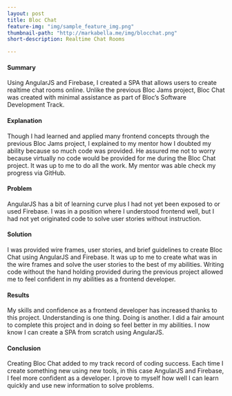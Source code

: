 ```yaml
---
layout: post
title: Bloc Chat
feature-img: "img/sample_feature_img.png"
thumbnail-path: "http://markabella.me/img/blocchat.png"
short-description: Realtime Chat Rooms

---
```

<h4>Summary</h4>
Using AngularJS and Firebase, I created a SPA that allows users to create realtime chat rooms online. Unlike the previous Bloc Jams project, Bloc Chat was created with minimal assistance as part of Bloc’s Software Development Track.

<h4>Explanation</h4>
Though I had learned and applied many frontend concepts through the previous Bloc Jams project, I explained to my mentor how I doubted my ability because so much code was provided. He assured me not to worry because virtually no code would be provided for me during the Bloc Chat project. It was up to me to do all the work. My mentor was able check my progress via GitHub.

<h4>Problem</h4>
AngularJS has a bit of learning curve plus I had not yet been exposed to or used Firebase. I was in a position where I understood frontend well, but I had not yet originated code to solve user stories without instruction.

<h4>Solution</h4>
I was provided wire frames, user stories, and brief guidelines to create Bloc Chat using AngularJS and Firebase. It was up to me to create what was in the wire frames and solve the user stories to the best of my abilities. Writing code without the hand holding provided during the previous project allowed me to feel confident in my abilities as a frontend developer.

<h4>Results</h4>
My skills and confidence as a frontend developer has increased thanks to this project. Understanding is one thing. Doing is another. I did a fair amount to complete this project and in doing so feel better in my abilities. I now know I can create a SPA from scratch using AngularJS.

<h4>Conclusion</h4>
Creating Bloc Chat added to my track record of coding success. Each time I create something new using new tools, in this case AngularJS and Firebase, I feel more confident as a developer. I prove to myself how well I can learn quickly and use new information to solve problems.
